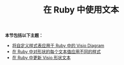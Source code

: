 ﻿---
title: 在 Ruby 中使用文本
type: docs
weight: 60
url: /zh/java/working-with-text-in-ruby/
---
**本节包括以下主题：**

- [将自定义样式表应用于 Ruby 中的 Visio Diagram](/diagram/zh/java/apply-custom-style-sheet-to-a-visio-diagram-in-ruby/)
- [在 Ruby 中对形状的每个文本值应用不同的样式](/diagram/zh/java/apply-different-style-on-the-each-text-value-of-a-shape-in-ruby/)
- [在 Ruby 中更新 Visio 形状文本](/diagram/zh/java/update-visio-shape-text-in-ruby/)
